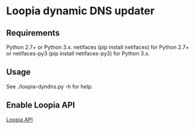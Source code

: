 # Loopia dynamic DNS updater

## Requirements
Python 2.7+ or Python 3.x.
netifaces (pip install netifaces) for Python 2.7+ or netifaces-py3 (pip install netifaces-py3) for Python 3.x.


## Usage
See ./loopia-dyndns.py -h for help.


## Enable Loopia API
[Loopia API](https://customerzone.loopia.se/api/)
